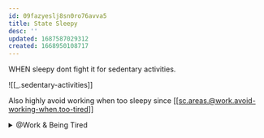 ```yaml
---
id: 09fazyeslj8sn0ro76avva5
title: State Sleepy
desc: ''
updated: 1687587029312
created: 1668950108717
---
```


WHEN sleepy dont fight it for sedentary activities. 

![[_.sedentary-activities]]

Also highly avoid working when too sleepy since [[sc.areas.@work.avoid-working-when.too-tired]]

<details>
<summary>@Work & Being Tired</summary>

![[sc.areas.@work.avoid-working-when.too-tired]]
</details>
